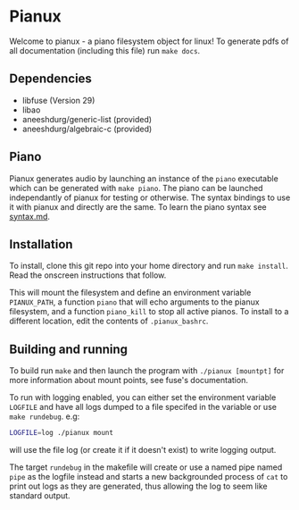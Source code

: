 # Pianux

Welcome to pianux - a piano filesystem object for linux! To generate pdfs of all documentation (including this file) run `make docs`.

## Dependencies

+ libfuse (Version 29)
+ libao
+ aneeshdurg/generic-list (provided)
+ aneeshdurg/algebraic-c (provided)

## Piano

Pianux generates audio by launching an instance of the `piano` executable which can be generated with `make piano`. The piano can be launched independantly of pianux for testing or otherwise. The syntax bindings to use it with pianux and directly are the same. To learn the piano syntax see [syntax.md](syntax.md).

## Installation

To install, clone this git repo into your home directory and run `make install`. Read the onscreen instructions that follow.

This will mount the filesystem and define an environment variable `PIANUX_PATH`, a function `piano` that will echo arguments to the pianux filesystem, and a function `piano_kill` to stop all active pianos. To install to a different location, edit the contents of `.pianux_bashrc`.

## Building and running

To build run `make` and then launch the program with `./pianux [mountpt]` for more information about mount points, see fuse's documentation.

To run with logging enabled, you can either set the environment variable `LOGFILE` and have all logs dumped to a file specifed in the variable or use `make rundebug`. e.g:

```bash
LOGFILE=log ./pianux mount
```

will use the file log (or create it if it doesn't exist) to write logging output.

The target `rundebug` in the makefile will create or use a named pipe named `pipe` as the logfile instead and starts a new backgrounded process of `cat` to print out logs as they are generated, thus allowing the log to seem like standard output.

